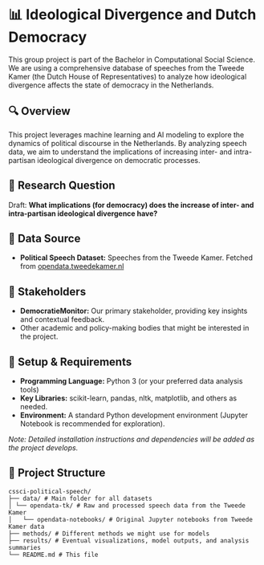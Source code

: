 # 📊 Ideological Divergence and Dutch Democracy

This group project is part of the Bachelor in Computational Social Science. We are using a comprehensive database of speeches from the Tweede Kamer (the Dutch House of Representatives) to analyze how ideological divergence affects the state of democracy in the Netherlands.



## 🔍 Overview

This project leverages machine learning and AI modeling to explore the dynamics of political discourse in the Netherlands. By analyzing speech data, we aim to understand the implications of increasing inter- and intra-partisan ideological divergence on democratic processes.


## 🎯 Research Question

Draft: **What implications (for democracy) does the increase of inter- and intra-partisan ideological divergence have?**


## 💾 Data Source

- **Political Speech Dataset:** Speeches from the Tweede Kamer. Fetched from [opendata.tweedekamer.nl](https://opendata.tweedekamer.nl/)


## 🤝 Stakeholders

- **DemocratieMonitor:** Our primary stakeholder, providing key insights and contextual feedback.
- Other academic and policy-making bodies that might be interested in the project.



## 🔧 Setup & Requirements

- **Programming Language:** Python 3 (or your preferred data analysis tools)
- **Key Libraries:** scikit-learn, pandas, nltk, matplotlib, and others as needed.
- **Environment:** A standard Python development environment (Jupyter Notebook is recommended for exploration).

*Note: Detailed installation instructions and dependencies will be added as the project develops.*


## 📁 Project Structure
```
cssci-political-speech/
├── data/ # Main folder for all datasets
│ └── opendata-tk/ # Raw and processed speech data from the Tweede Kamer
│   └── opendata-notebooks/ # Original Jupyter notebooks from Tweede Kamer data
├── methods/ # Different methods we might use for models
├── results/ # Eventual visualizations, model outputs, and analysis summaries
└── README.md # This file
```

